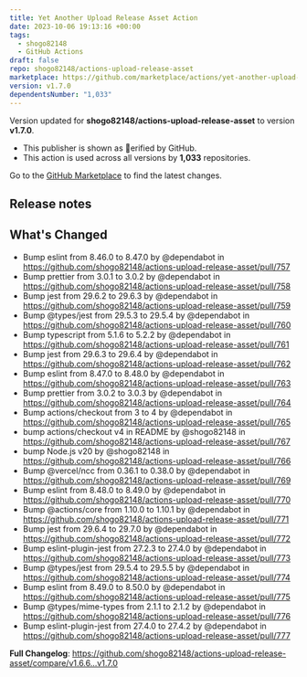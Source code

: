 ```yaml
---
title: Yet Another Upload Release Asset Action
date: 2023-10-06 19:13:16 +00:00
tags:
  - shogo82148
  - GitHub Actions
draft: false
repo: shogo82148/actions-upload-release-asset
marketplace: https://github.com/marketplace/actions/yet-another-upload-release-asset-action
version: v1.7.0
dependentsNumber: "1,033"
---
```



Version updated for **shogo82148/actions-upload-release-asset** to version **v1.7.0**.
- This publisher is shown as erified by GitHub.
- This action is used across all versions by **1,033** repositories.

Go to the [GitHub Marketplace](https://github.com/marketplace/actions/yet-another-upload-release-asset-action) to find the latest changes.

## Release notes

## What's Changed
* Bump eslint from 8.46.0 to 8.47.0 by @dependabot in https://github.com/shogo82148/actions-upload-release-asset/pull/757
* Bump prettier from 3.0.1 to 3.0.2 by @dependabot in https://github.com/shogo82148/actions-upload-release-asset/pull/758
* Bump jest from 29.6.2 to 29.6.3 by @dependabot in https://github.com/shogo82148/actions-upload-release-asset/pull/759
* Bump @types/jest from 29.5.3 to 29.5.4 by @dependabot in https://github.com/shogo82148/actions-upload-release-asset/pull/760
* Bump typescript from 5.1.6 to 5.2.2 by @dependabot in https://github.com/shogo82148/actions-upload-release-asset/pull/761
* Bump jest from 29.6.3 to 29.6.4 by @dependabot in https://github.com/shogo82148/actions-upload-release-asset/pull/762
* Bump eslint from 8.47.0 to 8.48.0 by @dependabot in https://github.com/shogo82148/actions-upload-release-asset/pull/763
* Bump prettier from 3.0.2 to 3.0.3 by @dependabot in https://github.com/shogo82148/actions-upload-release-asset/pull/764
* Bump actions/checkout from 3 to 4 by @dependabot in https://github.com/shogo82148/actions-upload-release-asset/pull/765
* bump actions/checkout v4 in README by @shogo82148 in https://github.com/shogo82148/actions-upload-release-asset/pull/767
* bump Node.js v20 by @shogo82148 in https://github.com/shogo82148/actions-upload-release-asset/pull/766
* Bump @vercel/ncc from 0.36.1 to 0.38.0 by @dependabot in https://github.com/shogo82148/actions-upload-release-asset/pull/769
* Bump eslint from 8.48.0 to 8.49.0 by @dependabot in https://github.com/shogo82148/actions-upload-release-asset/pull/770
* Bump @actions/core from 1.10.0 to 1.10.1 by @dependabot in https://github.com/shogo82148/actions-upload-release-asset/pull/771
* Bump jest from 29.6.4 to 29.7.0 by @dependabot in https://github.com/shogo82148/actions-upload-release-asset/pull/772
* Bump eslint-plugin-jest from 27.2.3 to 27.4.0 by @dependabot in https://github.com/shogo82148/actions-upload-release-asset/pull/773
* Bump @types/jest from 29.5.4 to 29.5.5 by @dependabot in https://github.com/shogo82148/actions-upload-release-asset/pull/774
* Bump eslint from 8.49.0 to 8.50.0 by @dependabot in https://github.com/shogo82148/actions-upload-release-asset/pull/775
* Bump @types/mime-types from 2.1.1 to 2.1.2 by @dependabot in https://github.com/shogo82148/actions-upload-release-asset/pull/776
* Bump eslint-plugin-jest from 27.4.0 to 27.4.2 by @dependabot in https://github.com/shogo82148/actions-upload-release-asset/pull/777


**Full Changelog**: https://github.com/shogo82148/actions-upload-release-asset/compare/v1.6.6...v1.7.0
